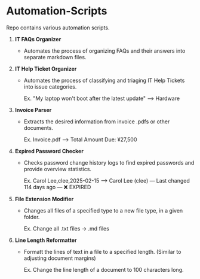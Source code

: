 # Automation-Scripts
Repo contains various automation scripts.


1. **IT FAQs Organizer**
    -  Automates the process of organizing FAQs and their answers into separate markdown files.

2. **IT Help Ticket Organizer**
    -  Automates the process of classifying and triaging IT Help Tickets into issue categories.
      
  	    Ex. "My laptop won't boot after the latest update" --> Hardware
       
3. **Invoice Parser**
    -  Extracts the desired information from invoice .pdfs or other documents.
      
  	    Ex. Invoice.pdf --> Total Amount Due: ¥27,500   
       
4. **Expired Password Checker**
    - Checks password change history logs to find expired passwords and provide overview statistics.
      
  	    Ex. Carol Lee,clee,2025-02-15 --> Carol Lee (clee) — Last changed 114 days ago — ❌ EXPIRED

5. **File Extension Modifier**
    - Changes all files of a specified type to a new file type, in a given folder.
      
  	    Ex. Change all .txt files → .md files

6. **Line Length Reformatter**
    - Formatt the lines of text in a file to a specified length. (Similar to adjusting document margins)
      
  	    Ex. Change the line length of a document to 100 characters long.

